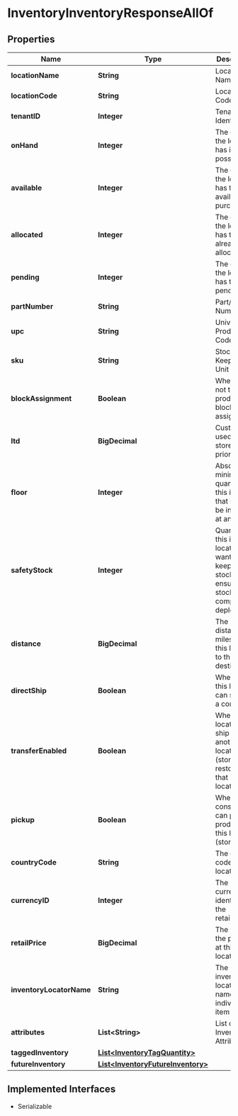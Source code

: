 

# InventoryInventoryResponseAllOf


## Properties

| Name | Type | Description | Notes |
|------------ | ------------- | ------------- | -------------|
|**locationName** | **String** | Location Name |  [optional] |
|**locationCode** | **String** | Location Code |  [optional] |
|**tenantID** | **Integer** | Tenant Identifier |  [optional] |
|**onHand** | **Integer** | The quantity the location has in its possession |  [optional] |
|**available** | **Integer** | The quantity the location has that are available for purchase |  [optional] |
|**allocated** | **Integer** | The quantity the location has that are already allocated. |  [optional] |
|**pending** | **Integer** | The quantity the location has that are pending. |  [optional] |
|**partNumber** | **String** | Part/Product Number |  [optional] |
|**upc** | **String** | Universal Product Code |  [optional] |
|**sku** | **String** | Stock Keeping Unit |  [optional] |
|**blockAssignment** | **Boolean** | Whether or not the product is blocked for assignment |  [optional] |
|**ltd** | **BigDecimal** | Custom field used for store prioritization |  [optional] |
|**floor** | **Integer** | Absolute minimum quantity of this item that should be in stock at any time |  [optional] |
|**safetyStock** | **Integer** | Quantity of this item the location wants to keep in stock to ensure stock isn&#39;t completely depleted |  [optional] |
|**distance** | **BigDecimal** | The distance in miles from this location to the item&#39;s destination |  [optional] |
|**directShip** | **Boolean** | Whether this location can ship to a consumer |  [optional] |
|**transferEnabled** | **Boolean** | Whether the location can ship to another location (store), thus restocking that location. |  [optional] |
|**pickup** | **Boolean** | Whether a consumer can pick up product at this location (store) |  [optional] |
|**countryCode** | **String** | The country code of this location |  [optional] |
|**currencyID** | **Integer** | The currency identifier for the retailPrice |  [optional] |
|**retailPrice** | **BigDecimal** | The price of the product at this location |  [optional] |
|**inventoryLocatorName** | **String** | The inventory locator name of the individual item |  [optional] |
|**attributes** | **List&lt;String&gt;** | List of Inventory Attributes |  [optional] |
|**taggedInventory** | [**List&lt;InventoryTagQuantity&gt;**](InventoryTagQuantity.md) |  |  [optional] |
|**futureInventory** | [**List&lt;InventoryFutureInventory&gt;**](InventoryFutureInventory.md) |  |  [optional] |


## Implemented Interfaces

* Serializable


